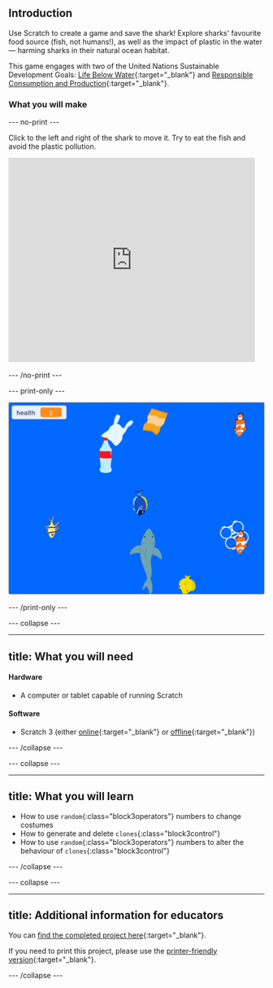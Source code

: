 ## Introduction

Use Scratch to create a game and save the shark! Explore sharks' favourite food source (fish, not humans!), as well as the impact of plastic in the water — harming sharks in their natural ocean habitat.

This game engages with two of the United Nations Sustainable Development Goals: [Life Below Water](https://www.undp.org/content/undp/en/home/sustainable-development-goals/goal-14-life-below-water.html){:target="\_blank"} and [Responsible Consumption and Production](https://www.undp.org/content/undp/en/home/sustainable-development-goals/goal-12-responsible-consumption-and-production.html){:target="\_blank"}.

### What you will make

--- no-print ---

Click to the left and right of the shark to move it. Try to eat the fish and avoid the plastic pollution.

<div class="scratch-preview">
<iframe src="https://scratch.mit.edu/projects/416171540/embed" allowtransparency="true" width="485" height="402" frameborder="0" scrolling="no" allowfullscreen></iframe>
</div>

--- /no-print ---

--- print-only ---

![Complete project](images/complete.png)

--- /print-only ---

--- collapse ---

---
title: What you will need
---
#### Hardware

+ A computer or tablet capable of running Scratch

#### Software

+ Scratch 3 (either [online](https://scratch.mit.edu/){:target="_blank"} or [offline](https://scratch.mit.edu/download){:target="_blank"})

--- /collapse ---

--- collapse ---

---
title: What you will learn
---

+ How to use `random`{:class="block3operators"} numbers to change costumes
+ How to generate and delete `clones`{:class="block3control"} 
+ How to use `random`{:class="block3operators"} numbers to alter the behaviour of `clones`{:class="block3control"}

--- /collapse ---

--- collapse ---

---
title: Additional information for educators
---

You can [find the completed project here](http://rpf.io/p/en/save-the-shark-get){:target="_blank"}.

If you need to print this project, please use the [printer-friendly version](https://projects.raspberrypi.org/en/projects/save-the-shark/print){:target="_blank"}.

--- /collapse ---

